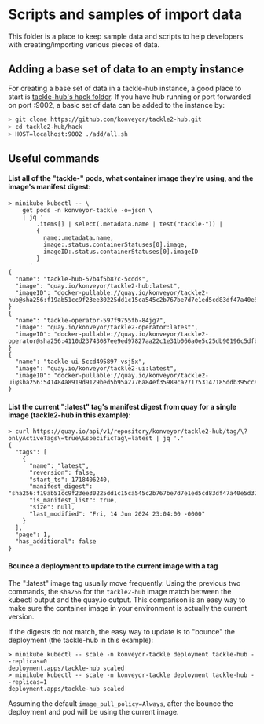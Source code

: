 # Scripts and samples of import data

This folder is a place to keep sample data and scripts to help developers with
creating/importing various pieces of data.

## Adding a base set of data to an empty instance

For creating a base set of data in a tackle-hub instance, a good place to start
is [tackle-hub's hack folder](https://github.com/konveyor/tackle2-hub/tree/main/hack).
If you have hub running or port forwarded on port :9002, a basic set of data can be
added to the instance by:

```sh
> git clone https://github.com/konveyor/tackle2-hub.git
> cd tackle2-hub/hack
> HOST=localhost:9002 ./add/all.sh
```

## Useful commands

#### List all of the "tackle-" pods, what container image they're using, and the image's manifest digest:

```
> minikube kubectl -- \
    get pods -n konveyor-tackle -o=json \
    | jq '
        .items[] | select(.metadata.name | test("tackle-")) |
        {
          name:.metadata.name,
          image:.status.containerStatuses[0].image,
          imageID:.status.containerStatuses[0].imageID
        }
      '
{
  "name": "tackle-hub-57b4f5b87c-5cdds",
  "image": "quay.io/konveyor/tackle2-hub:latest",
  "imageID": "docker-pullable://quay.io/konveyor/tackle2-hub@sha256:f19ab51cc9f23ee30225dd1c15ca545c2b767be7d7e1ed5cd83df47a40e5d324"
}
{
  "name": "tackle-operator-597f9755fb-84jg7",
  "image": "quay.io/konveyor/tackle2-operator:latest",
  "imageID": "docker-pullable://quay.io/konveyor/tackle2-operator@sha256:4110d23743087ee9ed97827aa22c1e31b066a0e5c25db90196c5dfb4dbf9c65b"
}
{
  "name": "tackle-ui-5ccd495897-vsj5x",
  "image": "quay.io/konveyor/tackle2-ui:latest",
  "imageID": "docker-pullable://quay.io/konveyor/tackle2-ui@sha256:541484a8919d9129bed5b95a2776a84ef35989ca271753147185ddb395cc8781"
}

```

#### List the current ":latest" tag's manifest digest from quay for a single image (tackle2-hub in this example):

```
> curl https://quay.io/api/v1/repository/konveyor/tackle2-hub/tag/\?onlyActiveTags\=true\&specificTag\=latest | jq '.'
{
  "tags": [
    {
      "name": "latest",
      "reversion": false,
      "start_ts": 1718406240,
      "manifest_digest": "sha256:f19ab51cc9f23ee30225dd1c15ca545c2b767be7d7e1ed5cd83df47a40e5d324",
      "is_manifest_list": true,
      "size": null,
      "last_modified": "Fri, 14 Jun 2024 23:04:00 -0000"
    }
  ],
  "page": 1,
  "has_additional": false
}
```

#### Bounce a deployment to update to the current image with a tag

The ":latest" image tag usually move frequently. Using the previous two commands, the `sha256` for the `tackle2-hub` image match between the kubectl output and the quay.io output. This comparison is an easy way to make sure the container image in your environment is actually the current version.

If the digests do not match, the easy way to update is to "bounce" the deployment (the tackle-hub in this example):

```
> minikube kubectl -- scale -n konveyor-tackle deployment tackle-hub --replicas=0
deployment.apps/tackle-hub scaled
> minikube kubectl -- scale -n konveyor-tackle deployment tackle-hub --replicas=1
deployment.apps/tackle-hub scaled
```

Assuming the default `image_pull_policy=Always`, after the bounce the deployment and pod will be using the current image.
